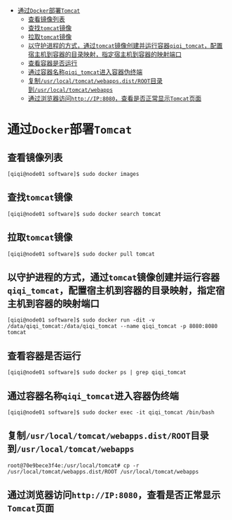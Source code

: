 - [通过`Docker`部署`Tomcat`](#通过docker部署tomcat)
  - [查看镜像列表](#查看镜像列表)
  - [查找`tomcat`镜像](#查找tomcat镜像)
  - [拉取`tomcat`镜像](#拉取tomcat镜像)
  - [以守护进程的方式，通过`tomcat`镜像创建并运行容器`qiqi_tomcat`，配置宿主机到容器的目录映射，指定宿主机到容器的映射端口](#以守护进程的方式通过tomcat镜像创建并运行容器qiqi_tomcat配置宿主机到容器的目录映射指定宿主机到容器的映射端口)
  - [查看容器是否运行](#查看容器是否运行)
  - [通过容器名称`qiqi_tomcat`进入容器伪终端](#通过容器名称qiqi_tomcat进入容器伪终端)
  - [复制`/usr/local/tomcat/webapps.dist/ROOT`目录到`/usr/local/tomcat/webapps`](#复制usrlocaltomcatwebappsdistroot目录到usrlocaltomcatwebapps)
  - [通过浏览器访问`http://IP:8080`，查看是否正常显示`Tomcat`页面](#通过浏览器访问httpip8080查看是否正常显示tomcat页面)

# 通过`Docker`部署`Tomcat`

## 查看镜像列表

```shell
[qiqi@node01 software]$ sudo docker images
```

## 查找`tomcat`镜像

```shell
[qiqi@node01 software]$ sudo docker search tomcat
```

## 拉取`tomcat`镜像

```shell
[qiqi@node01 software]$ sudo docker pull tomcat
```

## 以守护进程的方式，通过`tomcat`镜像创建并运行容器`qiqi_tomcat`，配置宿主机到容器的目录映射，指定宿主机到容器的映射端口

```shell
[qiqi@node01 software]$ sudo docker run -dit -v /data/qiqi_tomcat:/data/qiqi_tomcat --name qiqi_tomcat -p 8080:8080 tomcat
```

## 查看容器是否运行

```shell
[qiqi@node01 software]$ sudo docker ps | grep qiqi_tomcat
```

## 通过容器名称`qiqi_tomcat`进入容器伪终端

```shell
[qiqi@node01 software]$ sudo docker exec -it qiqi_tomcat /bin/bash
```

## 复制`/usr/local/tomcat/webapps.dist/ROOT`目录到`/usr/local/tomcat/webapps`

```shell
root@70e9bece3f4e:/usr/local/tomcat# cp -r /usr/local/tomcat/webapps.dist/ROOT /usr/local/tomcat/webapps
```

## 通过浏览器访问`http://IP:8080`，查看是否正常显示`Tomcat`页面

